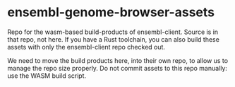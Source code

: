 # ensembl-genome-browser-assets

Repo for the wasm-based build-products of ensembl-client. Source is in that repo, not here.
If you have a Rust toolchain, you can also build these assets with only the ensembl-client repo checked out.

We need to move the build products here, into their own repo, to allow us to manage the repo size properly. Do not commit assets to this repo manually: use the WASM build script.
